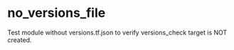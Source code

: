 # no_versions_file

Test module without versions.tf.json to verify versions_check target is NOT created.